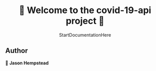 <h1 align=center>
👋 Welcome to the covid-19-api project 👋
</h1>
<p align=center>
StartDocumentationHere
</p>
  
## Author  

👤 **Jason Hempstead**  
